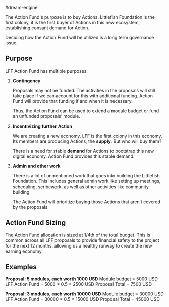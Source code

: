#dream-engine

The Action Fund's purpose is to buy Actions. Littlefish Foundation is the first colony, it is the first buyer of Actions in this new ecosystem, establishing consant demand for Action. 

Deciding how the Action Fund will be utilized is a long term governance issue. 

## Purpose
LFF Action Fund has multiple purposes.

1.  **Contingency**  
   
    Proposals may not be funded. The activities in the proposals will still take place if we can account for this with additional funding. Action Fund will provide that funding if and when it is necessary.  
      
    Thus, the Action Fund can be used to extend a module budget or fund an unfunded proposals’ module.  
    
2.  **Incentivizing further Action**  
 
    We are creating a new economy. LFF is the first colony in this economy. Its members are producing Actions, the **supply**. But who will buy them?  
      
    There is a need for stable **demand** for Actions to bootstrap this new digital economy. Action Fund provides this stable demand.
  
3. **Admin and other work**

	There is a lot of unmentioned work that goes into building the Littlefish Foundation. This includes general admin work like setting up meetings, scheduling, scribework, as well as other activities like community building.
	
	The Action Fund will prioritize buying those Actions that aren’t covered by the proposals.

## **Action Fund Sizing**
The Action Fund allocation is sized at 1/4th of the total budget. This is common across all LFF proposals to provide financial safety to the project for the next 12 months, allowing us a healthy runway to create the new earning economy.

## Examples
**Proposal: 5 modules, each worth 1000 USD**
Module budget = 5000 USD
LFF Action Fund = 5000 * 0.5 = 2500 USD
Proposal Total = 7500 USD

**Proposal: 3 modules, each worth 10000 USD**
Module budget = 30000 USD
LFF Action Fund = 30000 * 0.5 = 15000 USD
Proposal Total = 45000 USD

